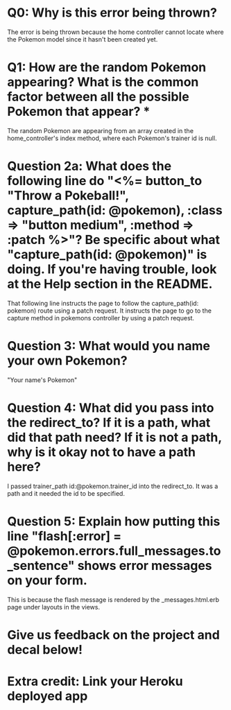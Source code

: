# Q0: Why is this error being thrown?
  The error is being thrown because the home controller cannot locate where the Pokemon model since it hasn't been created yet.

# Q1: How are the random Pokemon appearing? What is the common factor between all the possible Pokemon that appear? *
  The random Pokemon are appearing from an array created in the home_controller's index method, where each Pokemon's trainer id is null.

# Question 2a: What does the following line do "<%= button_to "Throw a Pokeball!", capture_path(id: @pokemon), :class => "button medium", :method => :patch %>"? Be specific about what "capture_path(id: @pokemon)" is doing. If you're having trouble, look at the Help section in the README.
  That following line instructs the page to follow the capture_path(id: pokemon) route using a patch request. It instructs the page to go to the capture method in pokemons controller by using a patch request.

# Question 3: What would you name your own Pokemon?
  "Your name's Pokemon"

# Question 4: What did you pass into the redirect_to? If it is a path, what did that path need? If it is not a path, why is it okay not to have a path here?
  I passed trainer_path id:@pokemon.trainer_id into the redirect_to. It was a path and it needed the id to be specified.

# Question 5: Explain how putting this line "flash[:error] = @pokemon.errors.full_messages.to_sentence" shows error messages on your form.
  This is because the flash message is rendered by the _messages.html.erb page under layouts in the views.

# Give us feedback on the project and decal below!

# Extra credit: Link your Heroku deployed app

